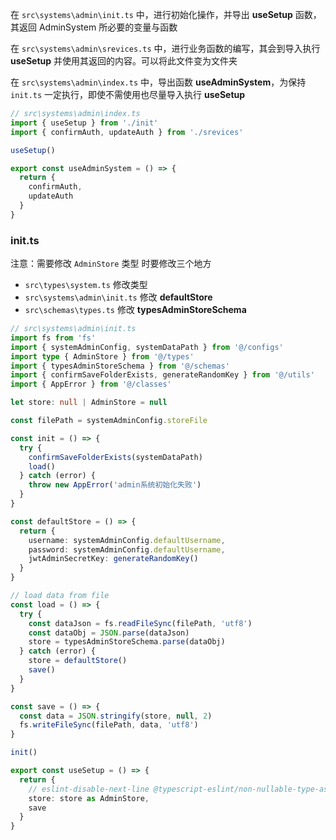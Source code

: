 在 `src\systems\admin\init.ts` 中，进行初始化操作，并导出 **useSetup** 函数，其返回 AdminSystem 所必要的变量与函数

在 `src\systems\admin\srevices.ts` 中，进行业务函数的编写，其会到导入执行 **useSetup** 并使用其返回的内容。可以将此文件变为文件夹

在 `src\systems\admin\index.ts` 中，导出函数 **useAdminSystem**，为保持 `init.ts` 一定执行，即使不需使用也尽量导入执行 **useSetup**
```ts
// src\systems\admin\index.ts
import { useSetup } from './init'
import { confirmAuth, updateAuth } from './srevices'

useSetup()

export const useAdminSystem = () => {
  return {
    confirmAuth,
    updateAuth
  }
}
```


### init.ts
注意：需要修改 `AdminStore` 类型 时要修改三个地方
- `src\types\system.ts` 修改类型
- `src\systems\admin\init.ts` 修改 **defaultStore**
- `src\schemas\types.ts` 修改 **typesAdminStoreSchema**
```ts
// src\systems\admin\init.ts
import fs from 'fs'
import { systemAdminConfig, systemDataPath } from '@/configs'
import type { AdminStore } from '@/types'
import { typesAdminStoreSchema } from '@/schemas'
import { confirmSaveFolderExists, generateRandomKey } from '@/utils'
import { AppError } from '@/classes'

let store: null | AdminStore = null

const filePath = systemAdminConfig.storeFile

const init = () => {
  try {
    confirmSaveFolderExists(systemDataPath)
    load()
  } catch (error) {
    throw new AppError('admin系统初始化失败')
  }
}

const defaultStore = () => {
  return {
    username: systemAdminConfig.defaultUsername,
    password: systemAdminConfig.defaultUsername,
    jwtAdminSecretKey: generateRandomKey()
  }
}

// load data from file
const load = () => {
  try {
    const dataJson = fs.readFileSync(filePath, 'utf8')
    const dataObj = JSON.parse(dataJson)
    store = typesAdminStoreSchema.parse(dataObj)
  } catch (error) {
    store = defaultStore()
    save()
  }
}

const save = () => {
  const data = JSON.stringify(store, null, 2)
  fs.writeFileSync(filePath, data, 'utf8')
}

init()

export const useSetup = () => {
  return {
    // eslint-disable-next-line @typescript-eslint/non-nullable-type-assertion-style
    store: store as AdminStore,
    save
  }
}

```